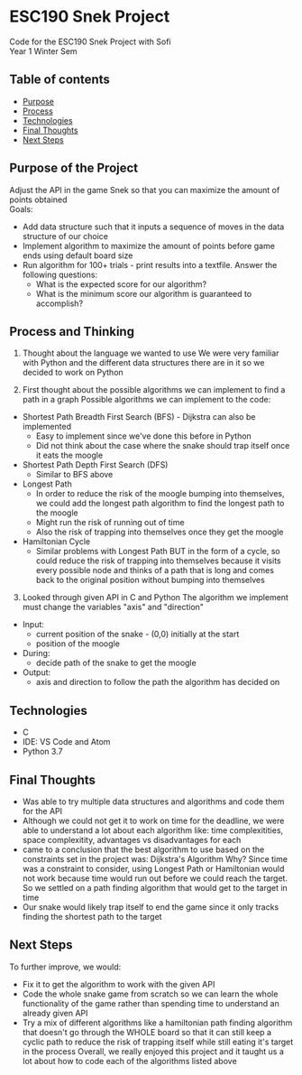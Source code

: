 # ESC190 Snek Project
Code for the ESC190 Snek Project with Sofi\
Year 1 Winter Sem

## Table of contents
* [Purpose](#Purpose-of-the-Project)
* [Process](#Process-and-Thinking)
* [Technologies](#technologies)
* [Final Thoughts](#Final-Thoughts)
* [Next Steps](#Next-Steps)

## Purpose of the Project
Adjust the API in the game Snek so that you can maximize the amount of points obtained\
Goals:
- Add data structure such that it inputs a sequence of moves in the data structure of our choice
- Implement algorithm to maximize the amount of points before game ends using default board size
- Run algorithm for 100+ trials - print results into a textfile. Answer the following questions:
  - What is the expected score for our algorithm?
  - What is the minimum score our algorithm is guaranteed to accomplish?

## Process and Thinking
1. Thought about the language we wanted to use
We were very familiar with Python and the different data structures there are in it so we decided to work on Python

2. First thought about the possible algorithms we can implement to find a path in a graph
Possible algorithms we can implement to the code:
- Shortest Path Breadth First Search (BFS) - Dijkstra can also be implemented
  - Easy to implement since we've done this before in Python
  - Did not think about the case where the snake should trap itself once it eats the moogle
- Shortest Path Depth First Search (DFS)
  - Similar to BFS above
- Longest Path
  - In order to reduce the risk of the moogle bumping into themselves, we could add the longest path algorithm to find the longest path to the moogle
  - Might run the risk of running out of time
  - Also the risk of trapping into themselves once they get the moogle
- Hamiltonian Cycle
  - Similar problems with Longest Path BUT in the form of a cycle, so could reduce the risk of trapping into themselves because it visits every possible node and thinks of a path that is long and comes back to the original position without bumping into themselves

3. Looked through given API in C and Python
The algorithm we implement must change the variables "axis" and "direction"
- Input:
  - current position of the snake - (0,0) initially at the start
  - position of the moogle
- During:
  - decide path of the snake to get the moogle
- Output:
  - axis and direction to follow the path the algorithm has decided on
  
## Technologies
- C
- IDE: VS Code and Atom
- Python 3.7
  
## Final Thoughts
- Was able to try multiple data structures and algorithms and code them for the API
- Although we could not get it to work on time for the deadline, we were able to understand a lot about each algorithm like: time complexitities, space complexitity, advantages vs disadvantages for each
- came to a conclusion that the best algorithm to use based on the constraints set in the project was: Dijkstra's Algorithm
Why? 
Since time was a constraint to consider, using Longest Path or Hamiltonian would not work because time would run out before we could reach the target. So we settled on a path finding algorithm that would get to the target in time
- Our snake would likely trap itself to end the game since it only tracks finding the shortest path to the target

## Next Steps
To further improve, we would:
- Fix it to get the algorithm to work with the given API
- Code the whole snake game from scratch so we can learn the whole functionality of the game rather than spending time to understand an already given API
- Try a mix of different algorithms like a hamiltonian path finding algorithm that doesn't go through the WHOLE board so that it can still keep a cyclic path to reduce the risk of trapping itself while still eating it's target in the process
Overall, we really enjoyed this project and it taught us a lot about how to code each of the algorithms listed above

